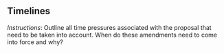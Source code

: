 ## Timelines
*Instructions*: Outline all time pressures associated with the proposal that need to be taken into account. When do these amendments need to come into force and why?
